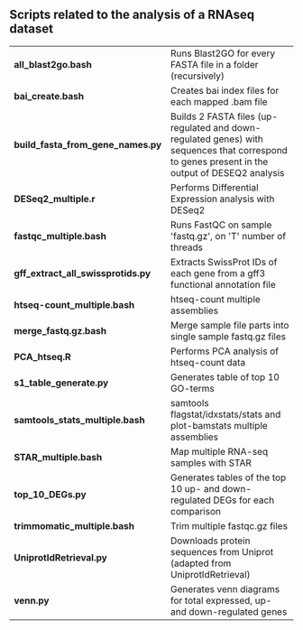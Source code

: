 ## Scripts related to the analysis of a RNAseq dataset

|  |  |
|---------|--------------|
| **all_blast2go.bash** | Runs Blast2GO for every FASTA file in a folder (recursively) | 
| **bai_create.bash** | Creates bai index files for each mapped .bam file
| **build_fasta_from_gene_names.py** | Builds 2 FASTA files (up-regulated and down-regulated genes) with sequences that correspond to genes present in the output of DESEQ2 analysis |
| **DESeq2_multiple.r** | Performs Differential Expression analysis with DESeq2 |
| **fastqc_multiple.bash** | Runs FastQC on sample 'fastq.gz', on 'T' number of threads |
| **gff_extract_all_swissprotids.py** | Extracts SwissProt IDs of each gene from a gff3 functional annotation file |
| **htseq-count_multiple.bash** | htseq-count multiple assemblies |
| **merge_fastq.gz.bash** | Merge sample file parts into single sample fastq.gz files |
| **PCA_htseq.R** | Performs PCA analysis of htseq-count data |
| **s1_table_generate.py** | Generates table of top 10 GO-terms |
| **samtools_stats_multiple.bash** | samtools flagstat/idxstats/stats and plot-bamstats multiple assemblies |
| **STAR_multiple.bash** | Map multiple RNA-seq samples with STAR |
| **top_10_DEGs.py** | Generates tables of the top 10 up- and down-regulated DEGs for each comparison |
| **trimmomatic_multiple.bash** | Trim multiple fastqc.gz files |
| **UniprotIdRetrieval.py** | Downloads protein sequences from Uniprot (adapted from UniprotIdRetrieval) |
| **venn.py** | Generates venn diagrams for total expressed, up- and down-regulated genes |
